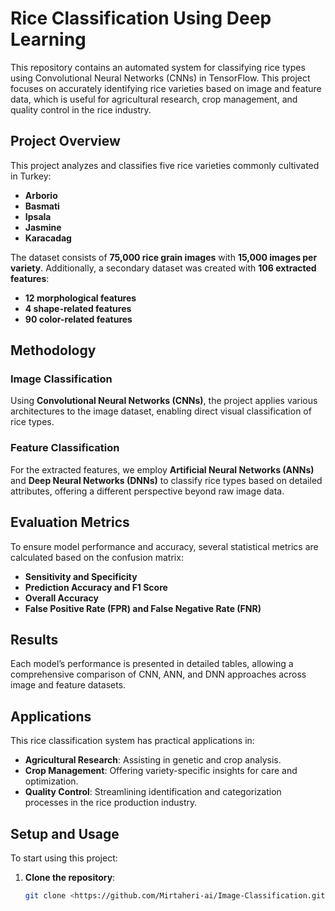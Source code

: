 # Rice Classification Using Deep Learning

This repository contains an automated system for classifying rice types using Convolutional Neural Networks (CNNs) in TensorFlow. This project focuses on accurately identifying rice varieties based on image and feature data, which is useful for agricultural research, crop management, and quality control in the rice industry.

## Project Overview
This project analyzes and classifies five rice varieties commonly cultivated in Turkey:
- **Arborio**
- **Basmati**
- **Ipsala**
- **Jasmine**
- **Karacadag**

The dataset consists of **75,000 rice grain images** with **15,000 images per variety**. Additionally, a secondary dataset was created with **106 extracted features**:
- **12 morphological features**
- **4 shape-related features**
- **90 color-related features**

## Methodology

### Image Classification
Using **Convolutional Neural Networks (CNNs)**, the project applies various architectures to the image dataset, enabling direct visual classification of rice types.

### Feature Classification
For the extracted features, we employ **Artificial Neural Networks (ANNs)** and **Deep Neural Networks (DNNs)** to classify rice types based on detailed attributes, offering a different perspective beyond raw image data.

## Evaluation Metrics
To ensure model performance and accuracy, several statistical metrics are calculated based on the confusion matrix:
- **Sensitivity and Specificity**
- **Prediction Accuracy and F1 Score**
- **Overall Accuracy**
- **False Positive Rate (FPR) and False Negative Rate (FNR)**

## Results
Each model’s performance is presented in detailed tables, allowing a comprehensive comparison of CNN, ANN, and DNN approaches across image and feature datasets.

## Applications
This rice classification system has practical applications in:
- **Agricultural Research**: Assisting in genetic and crop analysis.
- **Crop Management**: Offering variety-specific insights for care and optimization.
- **Quality Control**: Streamlining identification and categorization processes in the rice production industry.

## Setup and Usage

To start using this project:
1. **Clone the repository**:
   ```bash
   git clone <https://github.com/Mirtaheri-ai/Image-Classification.git>
